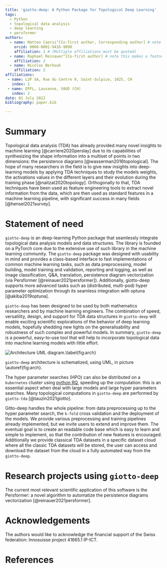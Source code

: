 ```yaml
---
title: 'giotto-deep: A Python Package for Topological Deep Learning'
tags:
  - Python
  - topological data analysis
  - deep learning
  - persformer
authors:
  - name: Matteo Caorsi^[Co-first author, Corresponding author] # note this makes a footnote saying 'Co-first author'
    orcid: 0000-0001-9416-9090
    affiliation: 1 # (Multiple affiliations must be quoted)
  - name: Raphael Reinauer^[Co-first author] # note this makes a footnote saying 'Co-first author'
    affiliation: 2
  - name: Nicolas Berkouk
    affiliation: 2
affiliations:
 - name: L2F SA, Rue du Centre 9, Saint-Sulpice, 1025, CH
   index: 1
 - name: EPFL, Lausanne, VAUD (CH)
   index: 2
date: 01 July 2022
bibliography: paper.bib

---
```


# Summary

Topological data analysis (TDA) has already provided many novel insights to machine learning 
[@carriere2020perslay] due to its capabilities of synthesizing the shape information 
into a multiset of points in two dimensions: the persistence diagrams [@wasserman2016topological]. 
The hope of many researchers in the field is to give new insights into deep-learning
models by applying TDA techniques to study the models weights, the activations values in
the different layers and their evolution during the training phase [@naitzat2020topology].
Orthogonally to that, TDA techniques have been used as feature engineering tools to extract
novel information from the data, which are then used as standard features in a machine learning
pipeline, with significant success in many fields [@hensel2021survey]. 

# Statement of need

`giotto-deep` is an deep-learning Python package that seamlessly integrate topological
data analysis models and data structures. The library is founded on a PyTorch core
due to the extensive use of such library in the machine learning community.
The `giotto-deep` package was designed with usability in mind and provides a class-based interface
to fast implementations of common machine learning tasks, such as data preprocessing, model building,
model training and validation, reporting and logging, as well as image classification, 
Q&A, translation, persistence diagram vectorization (via Persformer [@reinauer2021persformer]).
Additionally, giotto-deep supports more advanced tasks such as (distributed, multi-pod) hyper parameter
optimization through its seamless integration with optuna [@akiba2019optuna]. 

`giotto-deep` has been designed to be used by both mathematics researchers and by
machine learning engineers. The combination of speed, versatility, design, and 
support for TDA data structures in `giotto-deep` will enable exciting
scientific explorations of the behavior of deep learning models, hopefully shedding 
new lights on the generalisability and robustness of such complex and powerful
models.
In summary, `giotto-deep` is a powerful, easy-to-use tool that will help to incorporate topological 
data into machine learning models with little effort.

![Architecture UML diagram.\label{fig:arch}](gdeep_arch.png)

`giotto-deep` architecture is schematized, using UML, in picture \autoref{fig:arch}.

The hyper parameter searches (HPO) can also be distributed on a `kubernetes` cluster
using [python RQ](https://python-rq.org), speeding up the computation: this is an 
essential aspect when deal with large models and large hyper parameters searches. 
Many topological computations in `giotto-deep` 
are performed by `giotto-tda` [@tauzin2021giotto].

Gitto-deep handles the whole pipeline: from data preprocessing up to the hyper
parameter search, the `k-fold` cross validation and the deployment of the models. 
We provide various preprocessing and training pipelines already implemented, but 
we invite users to extend and improve them. The eventual goal is to create an 
readable code base which is easy to learn and simple to implement, so that the 
contribution of new features is encouraged.
Additionally we provide classical TDA datasets in a specific dataset cloud
where all the classic TDA datasets will be stored, the user can access and download the dataset 
from the cloud in a fully automated way from the `giotto-deep`.

# Research projects using `giotto-deep`

The current most relevant scientific application of this software is the Persformer: 
a novel algorithm to automatize the persistence diagrams vectorization [@reinauer2021persformer].

# Acknowledgements

The authors would like to acknowledge the financial support of the Swiss federation:
Innosuisse project 41665.1 IP-ICT.

# References
